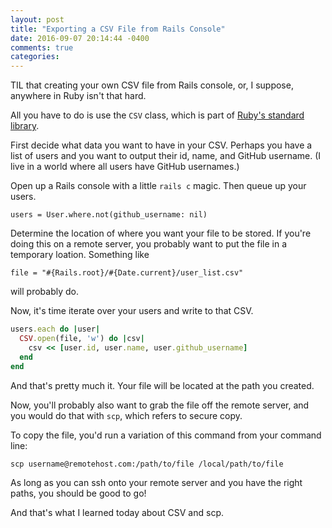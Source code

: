 ```yaml
---
layout: post
title: "Exporting a CSV File from Rails Console"
date: 2016-09-07 20:14:44 -0400
comments: true
categories: 
---
```


TIL that creating your own CSV file from Rails console, or, I suppose,
anywhere in Ruby isn't that hard. 

All you have to do is use the `CSV` class, which is part of [Ruby's standard
library](http://ruby-doc.org/stdlib-2.0.0/libdoc/csv/rdoc/CSV.html).

First decide what data you want to have in your CSV. Perhaps you have a list
of users and you want to output their id, name, and GitHub username. (I live
in a world where all users have GitHub usernames.)

Open up a Rails console with a little `rails c` magic. Then queue up your
users. 

`users = User.where.not(github_username: nil)`

Determine the location of where you want your file to be stored. If you're
doing this on a remote server, you probably want to put the file in a
temporary loation. Something like

`file = "#{Rails.root}/#{Date.current}/user_list.csv"` 

will probably do. 

Now, it's time iterate over your users and write to that CSV.

```ruby
users.each do |user|
  CSV.open(file, 'w') do |csv|
    csv << [user.id, user.name, user.github_username]
  end
end
```

And that's pretty much it. Your file will be located at the path you
created. 

Now, you'll probably also want to grab the file off the remote server, and
you would do that with `scp`, which refers to secure copy.

To copy the file, you'd run a variation of this command from your command
line: 

`scp username@remotehost.com:/path/to/file /local/path/to/file`

As long as you can ssh onto your remote server and you have the right paths,
you should be good to go! 

And that's what I learned today about CSV and scp.
